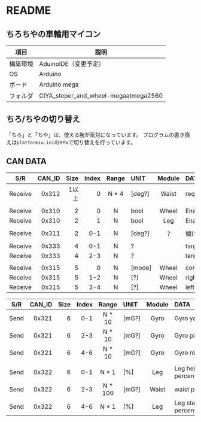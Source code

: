 # README

## ちろちやの車輪用マイコン

| 項目     | 説明                                 |
| -------- | ------------------------------------ |
| 構築環境 | AduinoIDE（変更予定）                |
| OS       | Arduino                              |
| ボード   | Arduino mega                         |
| フォルダ | CIYA_steper_and_wheel-megaatmega2560 |

## ちろ/ちやの切り替え

「ちろ」と「ちや」は、使える腕が反対になっています。
プログラムの書き換えは```platformio.ini```のenvで切り替えを行っています。

## CAN DATA

|   S/R   | CAN_ID |  Size | Index | Range | UNIT   | Module | DATA            |
| :-----: | -----: | ----: | ----: | :---: | :----- | :----: | :-------------- |
| Receive |  0x312 | 1以上 |     0 | N * 4 | [deg?] | Waist  | request pitch   |
|         |        |       |       |       |        |        |                 |
| Receive |  0x310 |     2 |     0 |   N   | bool   | Wheel  | Enable/Disable  |
| Receive |  0x310 |     2 |     1 |   N   | bool   |  Leg   | Enable/Disable  |
|         |        |       |       |       |        |        |                 |
| Receive |  0x311 |     2 |   0-1 |   N   | [deg?] |   ？   | 傾ける角度？    |
|         |        |       |       |       |        |        |                 |
| Receive |  0x333 |     4 |   0-1 |   N   | ?      |        | target position |
| Receive |  0x333 |     4 |   2-3 |   N   | ?      |        | target speed    |
|         |        |       |       |       |        |        |                 |
| Receive |  0x315 |     5 |     0 |   N   | [mode] | Wheel  | control mode    |
| Receive |  0x315 |     5 |   1-2 |   N   | [?]    | Wheel  | right motor     |
| Receive |  0x315 |     5 |   3-4 |   N   | [?]    | Wheel  | left motor      |


|  S/R  | CAN_ID | Size | Index |  Range  | UNIT  | Module | DATA                  |
| :---: | -----: | ---: | ----: | :-----: | :---- | :----: | :-------------------- |
| Send  |  0x321 |    6 |   0-1 | N * 10  | [mG?] |  Gyro  | Gyro yaw              |
| Send  |  0x321 |    6 |   2-3 | N * 10  | [mG?] |  Gyro  | Gyro pitch            |
| Send  |  0x321 |    6 |   4-6 | N * 10  | [mG?] |  Gyro  | Gyro roll             |
|       |        |      |       |         |       |        |                       |
| Send  |  0x322 |    6 |   0-1 |  N * 1  | [%]   |  Leg   | Leg height percentage |
| Send  |  0x322 |    6 |   2-3 | N * 100 | [mG?] | Waist  | waist pitch           |
| Send  |  0x322 |    6 |   4-6 |  N * 1  | [%]   |  Leg   | Leg step percentage   |

